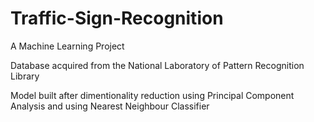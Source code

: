 # Traffic-Sign-Recognition
A Machine Learning Project

Database acquired from the National Laboratory of Pattern Recognition Library

Model built after dimentionality reduction using Principal Component Analysis and using Nearest Neighbour Classifier
